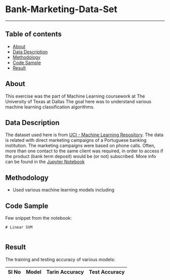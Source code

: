 
# Bank-Marketing-Data-Set

----

## Table of contents
* [About](#about)
* [Data Description](#data-description)
* [Methodology](#ethodology)
* [Code Sample](#code-sample)
* [Result](#result)

## About

This exercise was the part of Machine Learning coursework at The University of Texas at Dallas
The goal here was to understand various machine learning classification algorithms.

## Data Description

The dataset used here is from [UCI - Machine Learning Repository](https://archive.ics.uci.edu/ml/datasets/Bank+Marketing). 
The data is related with direct marketing campaigns of a Portuguese banking institution. 
The marketing campaigns were based on phone calls. Often, more than one contact to the same client was required, 
in order to access if the product (bank term deposit) would be (or not) subscribed. More info can be found in the [Jupyter Notebook]()

## Methodology

* Used various machine learning models including

## Code Sample
Few snippet from the notebook:

````
# Linear SVM


````

## Result
The training and testing accuracy of various models: 


Sl No	| Model	| Tarin Accuracy | Test Accuracy
--- | --- | --- | ---|


